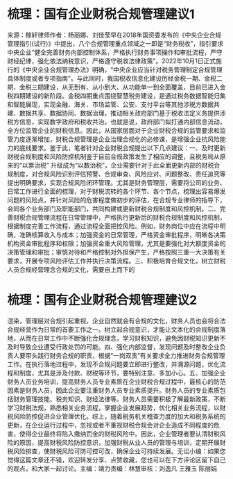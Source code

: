 # 梳理：国有企业财税合规管理建议1

来源：稼轩律师作者：杨丽娜、刘佳莹早在2018年国资委发布的《中央企业合规管理指引(试行)》中提出，八个合规管理重点领域之一即是“财务税收”，指引要求中央企业“健全完善财务内部控制体系，严格执行财务事项操作和审批流程，严守财经纪律，强化依法纳税意识，严格遵守税收法律政策”。2022年10月1日正式施行的《中央企业合规管理办法》明确，“中央企业应当针对税务管理制定合规管理具体制度或者专项指南”。与此同时，我国税收信息化建设历经金税一期、金税二期、金税三期建设，从无到有、从小到大、从功能单一到全面覆盖，目前已进入金税四期建设的新阶段。金税四期重点围绕智慧税务建设，是通过税务数据智能归集和智能展现，实现金融、海关、市场监管、公安、支付平台等其他涉税方数据共建、数据共享、数据协同、数据治理，推动相关政府部门基于税收法定义务提供涉税方信息，实现数字政府和税收共治。也就是说，政府部门拟打通内部信息流动，全方位监管企业的财税信息。因此，从国家层面对于企业财税合规的监管要求和监管力度逐渐增加，财税合规管理是企业治理合规化的必修课，是增强企业抗风险能力的底线要求。鉴于此，笔者针对企业财税合规提出以下几点建议：一、及时更新财税合规制度和风险防控机制鉴于目前合规政策发生了相应的调整，且税务局从原来的“以票治税” 升级成为“以数治税”，企业需要针对于此全面更新内部的财税合规制度，对合规风险识别评估预警、合规审查、风险应对、问题整改、责任追究等提出明确要求，实现合规风险闭环管理。尤其是财务管理层，需要将公司的业务、日常工作进行全面的梳理，对于财税流转的各个环节、各个节点，梳理出容易爆发问题的风险点，并针对风险的危害程度做初步的评估，在合规专业律师的指导下，会同各个业务部门及职能部门，共同构建或更新财税合规制度和风控机制。二、完善财税合规管理流程在日常管理中，严格执行更新后的财税合规制度和风控机制，根据制度完善工作流程，通过流程全面把控风险。例如，财务岗位中应在流程中明确，准确核算收入与成本；加强资金的日常管理，严格资金审批程序，明晰各决策机构资金审批程序和权限；加强资金重大风险管理，尤其是要强化对大额度资金的决策管理和审批；审慎对待和严格控制对外担保产生，严格按照三重一大决策有关要求，开展专项风险评估工作并执行决策流程。三、积极培育合规文化，树立财税人员合规经营理念合规的文化，需要自上而下的

# 梳理：国有企业财税合规管理建议2

渲染，管理层对合规引起重视，企业自然就会有合规的文化，财务人员也会将合法合规经营作为日常的首要工作之一。树立起合规意识，才能让文本化的合规制度落地，从而在日常工作中不断强化合规理念，学习财税知识，避免因财税知识更新不及时导致企业遭受行政处罚的可能。四、强化内部监督，发现问题及时整改企业负责人要带头践行财务合规的职责，根据“一岗双责”有关要求全力推进财务合规管理工作。在执行落地过程中，发现不合规问题要立即进行整改，并溯源问题，优化流程和制度，尤其是涉及付款、财税等环节，要特别注意、多加小心。五、加强企业财务人员业务培训，提高财务人员专业素质在企业财税合规过程中，最核心的防范因素是财务人员，因此企业要注重财务人员专业素质提升。财务人员的专业素质包括财务管理技能、税务知识、财经法律等。财务人员需要积极了解最新政策，不断学习财税法规，熟悉相关业务流程，掌握企业发展趋势，优化相关业务流程，以财税风险防控促进企业管理优化。综上，随着税务机关稽查力度的加大和税务系统的更新，在企业运行过程中，忽视或者不重视财税合规会对企业造成不同程度的危害，使得企业最终将陷入缴纳罚金的财税风险中。因此，企业管理者要认清财税风险的原因，提高财税风险防控意识，加强财税从业人员的管理与培训，定期开展财税风险排查，使财税风险可防可控可改，确保企业可持续发展。无讼小编：如果您觉得这篇文章还不错，欢迎转发分享、点赞收藏，您也可以在下方评论区留下自己的观点，和大家一起讨论。主编：靖力责编：林慧审核：刘逸凡 王雅玉 陈丽娟 

